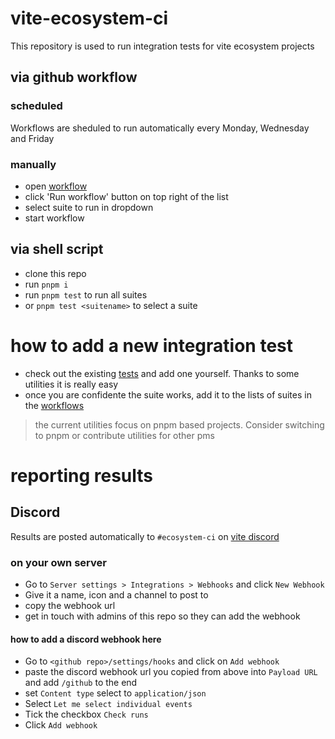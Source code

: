 # vite-ecosystem-ci

This repository is used to run integration tests for vite ecosystem projects

## via github workflow

### scheduled

Workflows are sheduled to run automatically every Monday, Wednesday and Friday

### manually

* open [workflow](../../actions/workflows/ecosystem-ci-selected.yml)
* click 'Run workflow' button on top right of the list
* select suite to run in dropdown
* start workflow

## via shell script

* clone this repo
* run `pnpm i`
* run `pnpm test` to run all suites
* or `pnpm test <suitename>` to select a suite

# how to add a new integration test

* check out the existing [tests](./tests) and add one yourself. Thanks to some utilities it is really easy
* once you are confidente the suite works, add it to the lists of suites in the [workflows](../../actions/)

> the current utilities focus on pnpm based projects. Consider switching to pnpm or contribute utilities for other pms

# reporting results

## Discord

Results are posted automatically to `#ecosystem-ci` on [vite discord](https://chat.vitejs.dev/)

### on your own server

* Go to `Server settings > Integrations > Webhooks` and click `New Webhook`
* Give it a name, icon and a channel to post to
* copy the webhook url 
* get in touch with admins of this repo so they can add the webhook

#### how to add a discord webhook here

* Go to `<github repo>/settings/hooks` and click on `Add webhook`
* paste the discord webhook url you copied from above into `Payload URL` and add `/github` to the end
* set `Content type` select to `application/json`
* Select `Let me select individual events`
* Tick the checkbox `Check runs`
* Click `Add webhook`
